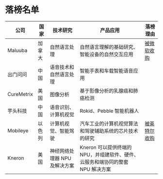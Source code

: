 # 落榜名单

公司|国家|技术研究|产品应用|落榜理由
---|---|---|---|---
Maluuba|加拿大|自然语言处理|自然语言理解的基础研究、智能设备的自然交互应用|[被微软收购](http://www.jiqizhixin.com/article/2144)
出门问问|中国|语音技术和自然语言处理|智能手表和车载智能语音应用|
CureMetrix|美国|图像分析|基于影像分析的乳腺癌和肺癌检测|
芋头科技|中国|语音识别、计算机视觉|Rokid、Pebble 智能机器人|
Mobileye|以色列|计算机视觉、智能驾驶|汽车工业的计算机视觉算法和驾驶辅助系统的芯片技术的研究|[被英特尔收购](http://www.jiqizhixin.com/article/2467)
Kneron|美国|神经网络处理器 NPU 及解决方案|Kneron 可以提供终端的 NPU，并组建软件、硬件、云服务和端协同的整套 NPU 解决方案|
